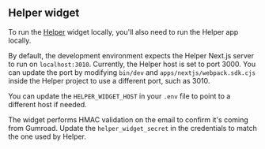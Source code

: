 ## Helper widget

To run the [Helper](https://github.com/antiwork/helper) widget locally, you'll also need to run the Helper app locally.

By default, the development environment expects the Helper Next.js server to run on `localhost:3010`. Currently, the Helper host is set to port 3000. You can update the port by modifying `bin/dev` and `apps/nextjs/webpack.sdk.cjs` inside the Helper project to use a different port, such as 3010.

You can update the `HELPER_WIDGET_HOST` in your `.env` file to point to a different host if needed.

The widget performs HMAC validation on the email to confirm it's coming from Gumroad. Update the `helper_widget_secret` in the credentials to match the one used by Helper.
